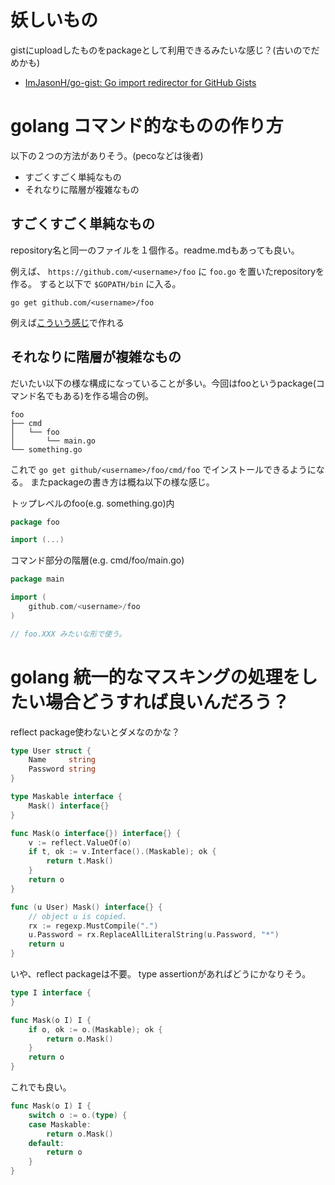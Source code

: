 # 妖しいもの

gistにuploadしたものをpackageとして利用できるみたいな感じ？(古いのでだめかも)

- [ImJasonH/go-gist: Go import redirector for GitHub Gists](https://github.com/ImJasonH/go-gist)

# golang コマンド的なものの作り方

以下の２つの方法がありそう。(pecoなどは後者)

- すごくすごく単純なもの
- それなりに階層が複雑なもの

## すごくすごく単純なもの

repository名と同一のファイルを１個作る。readme.mdもあっても良い。

例えば、 `https://github.com/<username>/foo` に `foo.go` を置いたrepositoryを作る。
すると以下で `$GOPATH/bin` に入る。

```
go get github.com/<username>/foo
```

例えば[こういう感じ](https://github.com/podhmo/individual-sandbox/tree/master/daily/20160820/hai/)で作れる


## それなりに階層が複雑なもの

だいたい以下の様な構成になっていることが多い。今回はfooというpackage(コマンド名でもある)を作る場合の例。

```
foo
├── cmd
│   └── foo
│       └── main.go
└── something.go
```

これで `go get github/<username>/foo/cmd/foo` でインストールできるようになる。
またpackageの書き方は概ね以下の様な感じ。

トップレベルのfoo(e.g. something.go)内

```go
package foo

import (...)
```

コマンド部分の階層(e.g. cmd/foo/main.go)

```go
package main

import (
    github.com/<username>/foo
)

// foo.XXX みたいな形で使う。
```

# golang 統一的なマスキングの処理をしたい場合どうすれば良いんだろう？

reflect package使わないとダメなのかな？

```go
type User struct {
	Name     string
	Password string
}

type Maskable interface {
	Mask() interface{}
}

func Mask(o interface{}) interface{} {
	v := reflect.ValueOf(o)
	if t, ok := v.Interface().(Maskable); ok {
		return t.Mask()
	}
	return o
}

func (u User) Mask() interface{} {
	// object u is copied.
	rx := regexp.MustCompile(".")
	u.Password = rx.ReplaceAllLiteralString(u.Password, "*")
	return u
}
```

いや、reflect packageは不要。 type assertionがあればどうにかなりそう。

```go
type I interface {
}

func Mask(o I) I {
	if o, ok := o.(Maskable); ok {
		return o.Mask()
	}
	return o
}
```

これでも良い。

```go
func Mask(o I) I {
	switch o := o.(type) {
	case Maskable:
		return o.Mask()
	default:
		return o
	}
}
```
